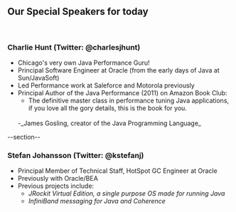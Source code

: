 ## Our Special Speakers for today

<br/>

### Charlie Hunt (Twitter: @charlesjhunt)
- Chicago's very own Java Performance Guru!
- Principal Software Engineer at Oracle (from the early days of Java at Sun/JavaSoft)
- Led Performance work at Saleforce and Motorola previously
- Principal Author of the Java Performance (2011) on Amazon Book Club:
  <br/>
  - The definitive master class in performance tuning Java applications, if you love all the gory details, this is the book for you.
  <br/>
  -_James Gosling, creator of the Java Programming Language_

--section--

### Stefan Johansson (Twitter: @kstefanj)
- Principal Member of Technical Staff, HotSpot GC Engineer at Oracle
- Previously with Oracle/BEA
- Previous projects include:
  <br/>
  - _JRockit Virtual Edition, a single purpose OS made for running Java_
  - _InfiniBand messaging for Java and Coherence_


